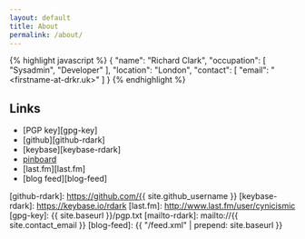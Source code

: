 ```yaml
---
layout: default
title: About
permalink: /about/
---
```


{% highlight javascript %}
{ 
  "name": "Richard Clark",
  "occupation": [ "Sysadmin", "Developer" ],
  "location": "London",
  "contact": [
    "email": "<firstname-at-drkr.uk>"
  ]
}
{% endhighlight %}

## Links

* [PGP key][gpg-key]
* [github][github-rdark]
* [keybase][keybase-rdark]
* [pinboard][pinboard-rdark]
* [last.fm][last.fm]
* [blog feed][blog-feed]

[pinboard-rdark]: https://pinboard.in/u:rdark
[github-rdark]: https://github.com/{{ site.github_username }}
[keybase-rdark]: https://keybase.io/rdark
[last.fm]: http://www.last.fm/user/cynicismic
[gpg-key]: {{ site.baseurl }}/pgp.txt
[mailto-rdark]: mailto://{{ site.contact_email }}
[blog-feed]: {{ "/feed.xml" | prepend: site.baseurl }}
